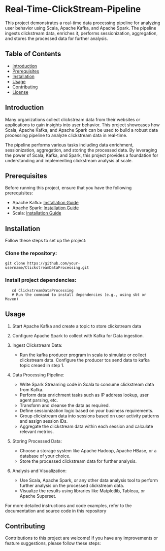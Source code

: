 # Real-Time-ClickStream-Pipeline

This project demonstrates a real-time data processing pipeline for analyzing user behavior using Scala, Apache Kafka, and Apache Spark. The pipeline ingests clickstream data, enriches it, performs sessionization, aggregation, and stores the processed data for further analysis.

## Table of Contents
- [Introduction](#introduction)
- [Prerequisites](#prerequisites)
- [Installation](#installation)
- [Usage](#usage)
- [Contributing](#contributing)
- [License](#license)

## Introduction
Many organizations collect clickstream data from their websites or applications to gain insights into user behavior. This project showcases how Scala, Apache Kafka, and Apache Spark can be used to build a robust data processing pipeline to analyze clickstream data in real-time.

The pipeline performs various tasks including data enrichment, sessionization, aggregation, and storing the processed data. By leveraging the power of Scala, Kafka, and Spark, this project provides a foundation for understanding and implementing clickstream analysis at scale.

## Prerequisites
Before running this project, ensure that you have the following prerequisites:

- Apache Kafka: [Installation Guide](https://kafka.apache.org/documentation/)
- Apache Spark: [Installation Guide](https://spark.apache.org/downloads.html)
- Scala: [Installation Guide](https://www.scala-lang.org/download/)

## Installation
Follow these steps to set up the project:

### Clone the repository:
   ```shell
   git clone https://github.com/your-username/ClickstreamDataProcessing.git
 ```
 
### Install project dependencies: 
   ```shell
      cd ClickstreamDataProcessing
      # Run the command to install dependencies (e.g., using sbt or Maven)
   ```
## Usage 
1. Start Apache Kafka and create a topic to store clickstream data
2. Configure Apache Spark to collect with Kafka for Data ingestion.
3. Ingest Clickstream Data:
      * Run the kafka producer program in scala to simulate or collect clickstream data. Configure the producer tos send data to kafka topic creaed in step 1.
4. Data Processing Pipeline:
      * Write Spark Streaming code in Scala to consume clickstream data from Kafka.
      * Perform data enrichment tasks such as IP address lookup, user agent parsing, etc.
      * Transform and cleanse the data as required.
      * Define sessionization logic based on your business requirements.
      * Group clickstream data into sessions based on user activity patterns and assign session IDs.
      * Aggregate the clickstream data within each session and calculate relevant metrics.

5. Storing Processed Data:
      * Choose a storage system like Apache Hadoop, Apache HBase, or a database of your choice.
      * Store the processed clickstream data for further analysis.

5. Analysis and Visualization:
      * Use Scala, Apache Spark, or any other data analysis tool to perform further analysis on the processed clickstream data.
      * Visualize the results using libraries like Matplotlib, Tableau, or Apache Superset.

For more detailed instructions and code examples, refer to the documentation and source code in this repository

## Contributing
Contributions to this project are welcome! If you have any improvements or feature suggestions, please follow these steps:
